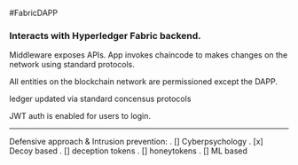 #FabricDAPP
### Interacts with Hyperledger Fabric backend.

Middleware exposes APIs. App invokes chaincode to makes changes on the network using standard protocols.

All entities on the blockchain network are permissioned except the DAPP.

ledger updated via standard concensus protocols

JWT auth is enabled for users to login.

---
Defensive approach & Intrusion prevention:
. [] Cyberpsychology
. [x] Decoy based
. [] deception tokens
. [] honeytokens
. [] ML based
